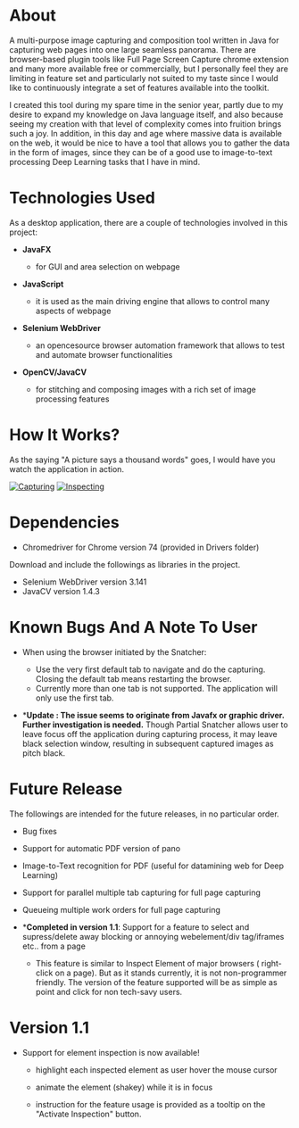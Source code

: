 # About

  A multi-purpose image capturing and composition tool written in Java for capturing web pages into one large seamless panorama. There are browser-based plugin tools like Full Page Screen Capture chrome extension and many more available free or commercially, but I personally feel they are limiting in feature set and particularly not suited to my taste since I would like to continuously integrate a set of features available into the toolkit.

  I created this tool during my spare time in the senior year, partly due to my desire to expand my knowledge on Java language itself, and also because seeing my creation with that level of complexity comes into fruition brings such a joy. In addition, in this day and age where massive data is available on the web, it would be nice to have a tool that allows you to gather the data in the form of images, since they can be of a good use to image-to-text processing Deep Learning tasks that I have in mind. 



# Technologies Used

As a desktop application, there are a couple of technologies involved in this project:

- **JavaFX**
  - for GUI and area selection on webpage
  
- **JavaScript**
  - it is used as the main driving engine that allows to control many aspects of webpage
  
- **Selenium WebDriver**
  - an opencesource browser automation framework that allows to test and automate browser functionalities
  
- **OpenCV/JavaCV**
  - for stitching and composing images with a rich set of image processing features



# How It Works?

As the saying "A picture says a thousand words" goes, I would have you watch the application in action.

[![Capturing](http://img.youtube.com/vi/yAPAQbPtAt4/0.jpg)](https://www.youtube.com/watch?v=yAPAQbPtAt4 "Capturing")
[![Inspecting](https://img.youtube.com/vi/P4pV6DCVgW4/0.jpg)](https://youtu.be/P4pV6DCVgW4 "Inspecting")



# Dependencies
 
- Chromedriver for Chrome version 74 (provided in Drivers folder)

Download and include the followings as libraries in the project.

- Selenium WebDriver version 3.141
- JavaCV version 1.4.3 



# Known Bugs And A Note To User

- When using the browser initiated by the Snatcher:
  - Use the very first default tab to navigate and do the capturing. Closing the default tab means restarting the browser.
  - Currently more than one tab is not supported. The application will only use the first tab.
  
- ***Update : The issue seems to originate from Javafx or graphic driver. Further investigation is needed.**
Though Partial Snatcher allows user to leave focus off the application during capturing process, it may leave black selection         window, resulting in subsequent captured images as pitch black.



# Future Release

The followings are intended for the future releases, in no particular order.

- Bug fixes

- Support for automatic PDF version of pano

- Image-to-Text recognition for PDF (useful for datamining web for Deep Learning)

- Support for parallel multiple tab capturing for full page capturing

- Queueing multiple work orders for full page capturing

- ***Completed in version 1.1**: Support for a feature to select and supress/delete away blocking or annoying webelement/div tag/iframes etc.. from a page
  - This feature is similar to Inspect Element of major browsers ( right-click on a page). But as it stands currently, it is not non-programmer friendly. The version of the feature supported will be as simple as point and click for non tech-savy users.



# Version 1.1

- Support for element inspection is now available!

  - highlight each inspected element as user hover the mouse cursor
  
  - animate the element (shakey) while it is in focus
  
  - instruction for the feature usage is provided as a tooltip on the "Activate Inspection" button.
